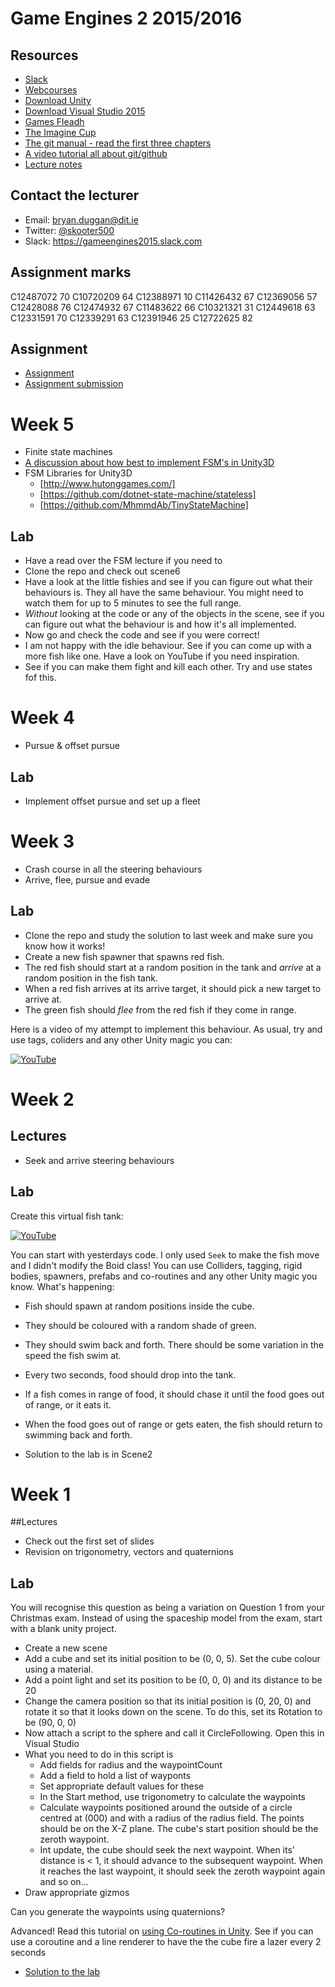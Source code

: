 # Game Engines 2 2015/2016

## Resources
* [Slack](http://gameengines2015.slack.com)
* [Webcourses](http://dit.ie/webcourses)
* [Download Unity](http://processing.org)
* [Download Visual Studio 2015](http://processing.org/reference/)
* [Games Fleadh](http://www.gamesfleadh.ie/)
* [The Imagine Cup](https://www.imaginecup.com/)
* [The git manual - read the first three chapters](http://git-scm.com/documentation)
* [A video tutorial all about git/github](https://www.youtube.com/watch?v=p_PGUltnB6w)
* [Lecture notes](https://onedrive.live.com/redir?resid=AB603D769EDBF24E!210396&authkey=!AAb-R5vP9R9enWo&ithint=folder%2cpptx)

## Contact the lecturer
* Email: bryan.duggan@dit.ie
* Twitter: [@skooter500](http://twitter.com/skooter500)
* Slack: https://gameengines2015.slack.com

## Assignment marks

C12487072 70
C10720209 64
C12388971 10
C11426432 67
C12369056 57
C12428088 76
C12474932 67
C11483622 66
C10321321 31
C12449618 63
C12331591 70
C12339291 63
C12391946 25
C12722625 82

## Assignment
- [Assignment](assignment.md)
- [Assignment submission](https://docs.google.com/forms/d/1UCqdPEwhk3sFUedBJ12cTACrQpmvD3ws9Kg72uM2RL8/viewform)

# Week 5
- Finite state machines
- [A discussion about how best to implement FSM's in Unity3D](http://forum.unity3d.com/threads/implementing-finite-state-machine-ai-c.287401/)
- FSM Libraries for Unity3D
	- [http://www.hutonggames.com/]
	- [https://github.com/dotnet-state-machine/stateless]
	- [https://github.com/MhmmdAb/TinyStateMachine]

## Lab
- Have a read over the FSM lecture if you need to
- Clone the repo and check out scene6
- Have a look at the little fishies and see if you can figure out what their behaviours is. They all have the same behaviour. You might need to watch them for up to 5 minutes to see the full range.
- *Without* looking at the code or any of the objects in the scene, see if you can figure out what the behaviour is and how it's all implemented.
- Now go and check the code and see if you were correct!
- I am not happy with the idle behaviour. See if you can come up with a more fish like one. Have a look on YouTube if you need inspiration.
- See if you can make them fight and kill each other. Try and use states fof this.

# Week 4
- Pursue & offset pursue

## Lab
- Implement offset pursue and set up a fleet

# Week 3
- Crash course in all the steering behaviours
- Arrive, flee, pursue and evade

## Lab
- Clone the repo and study the solution to last week and make sure you know how it works!
- Create a new fish spawner that spawns red fish.
- The red fish should start at a random position in the tank and *arrive* at a random position in the fish tank.
- When a red fish arrives at its arrive target, it should pick a new target to arrive at.
- The green fish should *flee* from the red fish if they come in range.

Here is a video of my attempt to implement this behaviour. As usual, try and use tags, coliders and any other Unity magic you can:

[![YouTube](http://img.youtube.com/vi/bXZBaVNcWPA/0.jpg)](https://www.youtube.com/watch?v=bXZBaVNcWPA)


# Week 2
## Lectures
- Seek and arrive steering behaviours

## Lab

Create this virtual fish tank:

[![YouTube](http://img.youtube.com/vi/Yjm4cLNLNq0/0.jpg)](https://www.youtube.com/watch?v=Yjm4cLNLNq0)

You can start with yesterdays code. I only used ```Seek``` to make the fish move and I didn't modify the Boid class! You can use Colliders, tagging, rigid bodies, spawners, prefabs and co-routines and any other Unity magic you know. What's happening:

- Fish should spawn at random positions inside the cube.
- They should be coloured with a random shade of green.
- They should swim back and forth. There should be some variation in the speed the fish swim at.
- Every two seconds, food should drop into the tank.
- If a fish comes in range of food, it should chase it until the food goes out of range, or it eats it.
- When the food goes out of range or gets eaten, the fish should return to swimming back and forth.

- Solution to the lab is in Scene2

# Week 1

##Lectures
- Check out the first set of slides
- Revision on trigonometry, vectors and quaternions

## Lab

You will recognise this question as being a variation on Question 1 from your Christmas exam. Instead of using the spaceship model from the exam, start with a blank unity project.

- Create a new scene
- Add a cube and set its initial position to be (0, 0, 5). Set the cube colour using a material.
- Add a point light and set its position to be (0, 0, 0) and its distance to be 20
- Change the camera position so that its initial position is (0, 20, 0) and rotate it so that it looks down on the scene. To do this, set its Rotation to be (90, 0, 0)
- Now attach a script to the sphere and call it CircleFollowing. Open this in Visual Studio
- What you need to do in this script is
	- Add fields for radius and the waypointCount
	- Add a field to hold a list of wayponts
	- Set appropriate default values for these
	- In the Start method, use trigonometry to calculate the waypoints
	- Calculate waypoints positioned around the outside of a circle centred at (000) and with a radius of the radius field. The points should be on the X-Z plane. The cube's start position should be the zeroth waypoint.
	- Int update, the cube should seek the next waypoint. When its’ distance is < 1, it should advance to the subsequent waypoint. When it reaches the last waypoint, it should seek the zeroth waypoint again and so on…
- Draw appropriate gizmos

Can you generate the waypoints using quaternions?

Advanced! Read this tutorial on [using Co-routines in Unity](http://docs.unity3d.com/Manual/Coroutines.html). See if you can use a coroutine and a line renderer to have the the cube fire a lazer every 2 seconds

- [Solution to the lab](unity/SimplePathFollowing)